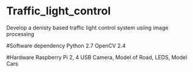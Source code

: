 # Traffic_light_control
Develop a denisty based traffic light control system usiing image processing

#Software dependency
Python 2.7
OpenCV 2.4

#Hardware
Raspberry Pi 2,
4 USB Camera,
Model of Road,
LEDS,
Model Cars




